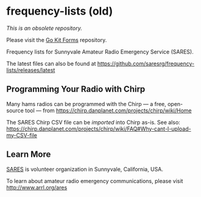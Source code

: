 # frequency-lists (old)

*This is an obsolete repository.*

Please visit the [Go Kit Forms](https://github.com/saresrg/Go-Kit-Forms) repository.

Frequency lists for Sunnyvale Amateur Radio Emergency Service (SARES).

The latest files can also be found at https://github.com/saresrg/frequency-lists/releases/latest

## Programming Your Radio with Chirp

Many hams radios can be programmed with the Chirp &#8212; a free, open-source tool &#8212; from https://chirp.danplanet.com/projects/chirp/wiki/Home

The SARES Chirp CSV file can be *imported* into Chirp as-is. See also: https://chirp.danplanet.com/projects/chirp/wiki/FAQ#Why-cant-I-upload-my-CSV-file

## Learn More

[SARES](https://www.sunnyvaleares.org/) is volunteer organization in Sunnyvale, California, USA.

To learn about amateur radio emergency communications, please visit http://www.arrl.org/ares
